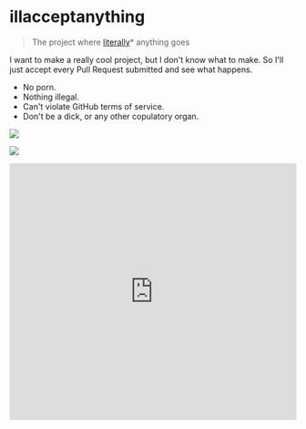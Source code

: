 # illacceptanything

> The project where [literally](http://www.buzzfeed.com/jessicamisener/the-wrong-definition-of-literally-is-literally-going-in-the#.chA7QxZ9n)* anything goes

I want to make a really cool project, but I don't know what to make. So I'll just accept
every Pull Request submitted and see what happens.

 * No porn.
 * Nothing illegal.
 * Can't violate GitHub terms of service.
 * Don't be a dick, or any other copulatory organ.

![](https://i.imgur.com/ehUtz.gif)

![](http://i.imgur.com/F2zh7G4.gif)

<iframe width="100%" height="450" scrolling="no" frameborder="no" src="https://w.soundcloud.com/player/?url=https%3A//api.soundcloud.com/tracks/152110112&amp;auto_play=false&amp;hide_related=false&amp;show_comments=true&amp;show_user=true&amp;show_reposts=false&amp;visual=true"></iframe>
